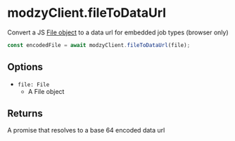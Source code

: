 
# modzyClient.fileToDataUrl

Convert a JS [File object](https://developer.mozilla.org/en-US/docs/Web/API/File) to a data url for embedded job types (browser only)

```javascript
const encodedFile = await modzyClient.fileToDataUrl(file);
```

## Options

- `file: File`
  - A File object

## Returns

A promise that resolves to a base 64 encoded data url